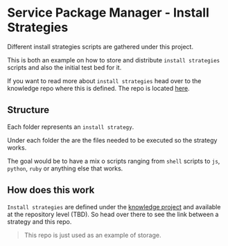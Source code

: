 #  Service Package Manager - Install Strategies

Different install strategies scripts are gathered under this project.

This is both an example on how to store and distribute `install strategies` scripts and also the initial test bed for it.

If you want to read more about `install strategies` head over to the knowledge repo where this is defined. The repo is located [here](https://github.com/KyrtTech/spm.knowledge_domain).

## Structure

Each folder represents an `install strategy`.

Under each folder the are the files needed to be executed so the strategy works.

The goal would be to have a mix o scripts ranging from `shell` scripts to `js`, `python`, `ruby` or anything else that works.

## How does this work

`Install strategies` are defined under the [knowledge project](https://github.com/KyrtTech/spm.knowledge_domain) and available at the repository level (TBD). So head over there to see the link between a strategy and this repo.

> This repo is just used as an example of storage.